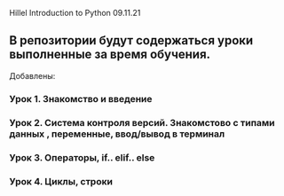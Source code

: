 Hillel Introduction to Python 09.11.21

## В репозитории будут содержаться уроки выполненные за время обучения. ##

Добавлены:

### Урок 1. Знакомство и введение
### Урок 2. Система контроля версий. Знакомстово с типами данных , переменные, ввод/вывод в терминал 
### Урок 3. Операторы, if.. elif.. else 
### Урок 4. Циклы, строки

